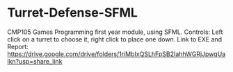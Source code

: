 # Turret-Defense-SFML
CMP105 Games Programming first year module, using SFML. 
Controls: Left click on a turret to choose it, right click to place one down. Link to EXE and Report: https://drive.google.com/drive/folders/1riMbIxQSLhFpSB2IahhWGRjJpwqUalkn?usp=share_link
